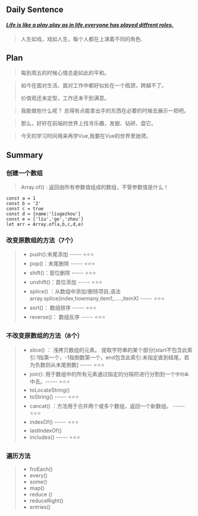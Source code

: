 ## **Daily Sentence**
#### <u>*Life is like a play,play as in life,everyone has played diffrent roles.*</u>
> 人生如戏，戏如人生，每个人都在上演着不同的角色.

## **Plan**
> 每到周五的时候心情总是如此的平和。

> 如今在面对生活、面对工作中都好似处在一个瓶颈，跨越不了。
> 
> 价值观还未定型，工作还未干到满意。

> 我能做些什么呢？ 总得有点能拿出手的东西在必要的时候去展示一把吧。

> 那么，好好在前端的世界上找寻乐趣，发掘、钻研、盘它。

> 今天的学习时间用来再学Vue,我要在Vue的世界里驰骋。

## **Summary**
### 创建一个数组
> Array.of() : 返回由所有参数值组成的数组，不管参数值是什么！

    const a = 1
    const b = '2'
    const c = true
    const d = {name:'liugezhou'}
    const e = ['liu','ge','zhou']
    let arr = Array.of(a,b,c,d,e)

### 改变原数组的方法（7个）
> + push():末尾添加 ----- ⭐⭐⭐
> + pop()：末尾删除 ----- ⭐⭐⭐
> + shift()：首位删除 ----- ⭐⭐⭐
> + unshift()：首位添加 ----- ⭐⭐⭐
> + splice() ：从数组中添加/删除项目,语法 array.splice(index,howmany,item1,.....,itemX) ----- ⭐⭐⭐
> + sort()： 数组排序 ----- ⭐⭐⭐
> + reverse()： 数组反序 ----- ⭐⭐⭐

### 不改变原数组的方法（8个）
> + slice() ：
>   浅拷贝数组的元素。
>   提取字符串的某个部分[start不包含此索引:1指第一个，-1指倒数第一个，end包含此索引:未指定直到结尾，若为负数则从末尾倒数] ----- ⭐⭐⭐
> + join(): 用于数组中的所有元素通过指定的分隔符进行分割到一个`字符串`中去。----- ⭐⭐⭐
> + toLocateString()
> + toString() ----- ⭐⭐⭐
> + cancat() ：方法用于合并两个或多个数组，返回一个新数组。 ----- ⭐⭐⭐
> + indexOf() ----- ⭐⭐⭐
> + lastIndexOf()
> + includes()  ----- ⭐⭐⭐

### 遍历方法
> + froEach()
> + every()
> + some()
> + map()
> + reduce ()
> + reduceRight()
> + entries()